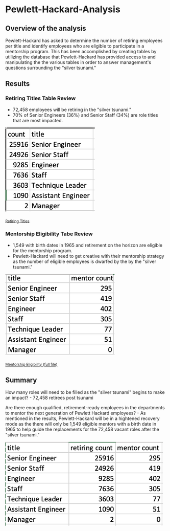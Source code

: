 # Pewlett-Hackard-Analysis

## Overview of the analysis
Pewlett-Hackard has asked to determine the number of retiring employees per title and identify employees who are eligible to participate in a mentorship program. This has been accomplished by creating tables by utilizing the database that Pewlett-Hackard has provided access to and manipulating the the various tables in order to answer management's questions surrounding the "silver tsunami."

## Results

### Retiring Titles Table Review
- 72,458 employees will be retiring in the "silver tsunami."
- 70% of Senior Engineers (36%) and Senior Staff (34%) are role titles that are most impacted.
    
![Retiring Titles](./Data/retiring_titles.png)

<sub>[Retiring Titles](./Data/retiring_titles.csv)</sub>

### Mentorship Eligibility Tabe Review
- 1,549 with birth dates in 1965 and retirement on the horizon are eligible for the mentorship program.
- Pewlett-Hackard will need to get creative with their mentorship strategy as the number of eligible employees is dwarfed by the by the "silver tsunami."

![Mentor Count](./Data/mentor_count.png)

<sub>[Mentorship Eligibility (full file)](./Data/mentorship_eligibility.csv)</sub>


## Summary

How many roles will need to be filled as the "silver tsunami" begins to make an impact? 
    - 72,458 retirees post tsunami

Are there enough qualified, retirement-ready employees in the departments to mentor the next generation of Pewlett Hackard employees? 
    - As mentioned in the results, Pewlett-Hackard will be in a hightened recovery mode as the there will only be 1,549 eligible mentors with a birth date in 1965 to help guide the replacements for the 72,458 vacant roles after the "silver tsunami."

![Mentor Count vs Retirees](./Data/retiring_vs_mentors.png)
